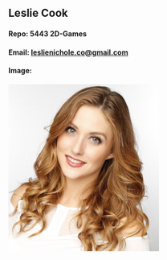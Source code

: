## Leslie Cook
#### Repo: 5443 2D-Games 
#### Email: leslienichole.co@gmail.com

#### Image:
<img src="Images/LC_headshot.png" width="300">